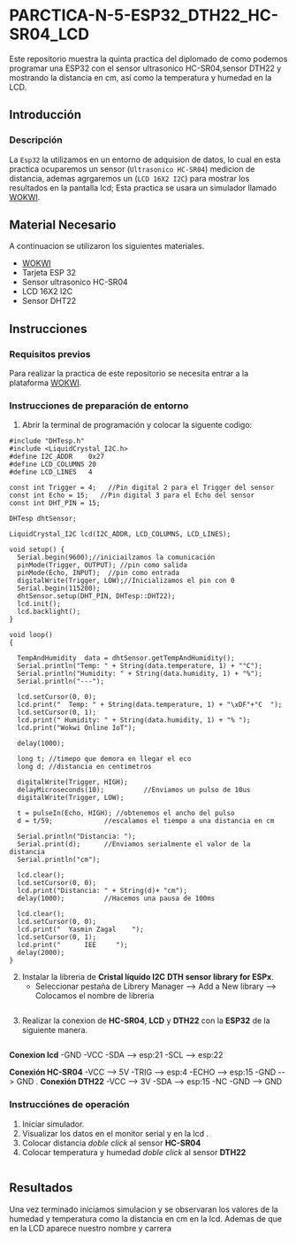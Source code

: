 # PARCTICA-N-5-ESP32_DTH22_HC-SR04_LCD

Este repositorio muestra la quinta practica del diplomado de como podemos programar una ESP32 con el sensor ultrasonico HC-SR04,sensor DTH22  y mostrando la distancia en cm, así como la temperatura y humedad en la LCD.

## Introducción

### Descripción

La ```Esp32``` la utilizamos en un entorno de adquision de datos, lo cual en esta practica ocuparemos un sensor (```Ultrasonico HC-SR04```)  medicion de distancia, ademas agrgaremos un (```LCD 16X2 I2C```) para mostrar los resultados en la pantalla lcd; Esta practica se usara un simulador llamado [WOKWI](https://wokwi.com/).


## Material Necesario

A continuacion se utilizaron los siguientes materiales.

- [WOKWI](https://https://wokwi.com/)
- Tarjeta ESP 32
- Sensor ultrasonico HC-SR04
- LCD 16X2 I2C
- Sensor DHT22



## Instrucciones

### Requisitos previos

Para realizar la practica de este repositorio se necesita entrar a la plataforma [WOKWI](https://https://wokwi.com/).


### Instrucciones de preparación de entorno 

1. Abrir la terminal de programación y colocar la siguente codigo:

```
#include "DHTesp.h"
#include <LiquidCrystal_I2C.h>
#define I2C_ADDR    0x27
#define LCD_COLUMNS 20
#define LCD_LINES   4

const int Trigger = 4;   //Pin digital 2 para el Trigger del sensor
const int Echo = 15;   //Pin digital 3 para el Echo del sensor
const int DHT_PIN = 15;

DHTesp dhtSensor;

LiquidCrystal_I2C lcd(I2C_ADDR, LCD_COLUMNS, LCD_LINES);

void setup() {
  Serial.begin(9600);//iniciailzamos la comunicación
  pinMode(Trigger, OUTPUT); //pin como salida
  pinMode(Echo, INPUT);  //pin como entrada
  digitalWrite(Trigger, LOW);//Inicializamos el pin con 0
  Serial.begin(115200);
  dhtSensor.setup(DHT_PIN, DHTesp::DHT22);
  lcd.init();
  lcd.backlight();
}

void loop()
{

  TempAndHumidity  data = dhtSensor.getTempAndHumidity();
  Serial.println("Temp: " + String(data.temperature, 1) + "°C");
  Serial.println("Humidity: " + String(data.humidity, 1) + "%");
  Serial.println("---");
  
  lcd.setCursor(0, 0);
  lcd.print("  Temp: " + String(data.temperature, 1) + "\xDF"+"C  ");
  lcd.setCursor(0, 1);
  lcd.print(" Humidity: " + String(data.humidity, 1) + "% ");
  lcd.print("Wokwi Online IoT");

  delay(1000);

  long t; //timepo que demora en llegar el eco
  long d; //distancia en centimetros

  digitalWrite(Trigger, HIGH);
  delayMicroseconds(10);          //Enviamos un pulso de 10us
  digitalWrite(Trigger, LOW);
  
  t = pulseIn(Echo, HIGH); //obtenemos el ancho del pulso
  d = t/59;             //escalamos el tiempo a una distancia en cm
  
  Serial.println("Distancia: ");
  Serial.print(d);      //Enviamos serialmente el valor de la distancia
  Serial.println("cm");

  lcd.clear();
  lcd.setCursor(0, 0);
  lcd.print("Distancia: " + String(d)+ "cm");
  delay(1000);          //Hacemos una pausa de 100ms

  lcd.clear();
  lcd.setCursor(0, 0);
  lcd.print("  Yasmin Zagal    ");
  lcd.setCursor(0, 1);
  lcd.print("      IEE     ");
  delay(2000);
}
```


2. Instalar la libreria de **Cristal líquido I2C** **DTH sensor library for ESPx**. 
   - Seleccionar pestaña de Librery Manager --> Add a New library --> Colocamos el nombre de libreria 

![]()


3. Realizar la conexion de **HC-SR04**, **LCD** y **DTH22** con la **ESP32** de la siguiente manera.

![]()

  **Conexion lcd**
  -GND
  -VCC
  -SDA --> esp:21
  -SCL --> esp:22

  **Conexión HC-SR04**
  -VCC --> 5V
  -TRIG --> esp:4
  -ECHO --> esp:15
  -GND  --> GND
. **Conexión DTH22**
  -VCC --> 3V
  -SDA --> esp:15
  -NC 
  -GND  --> GND

### Instrucciónes de operación

1. Iniciar simulador.
2. Visualizar los datos en el monitor serial y en la lcd .
3. Colocar distancia *doble click* al sensor **HC-SR04**
4. Colocar temperatura y humedad *doble click* al sensor **DTH22**

![]()
  
## Resultados

Una vez terminado iniciamos simulacion y se observaran los valores de la humedad y temperatura como la distancia en cm en la lcd.
Ademas de que en la LCD aparece nuestro nombre y carrera 

![]()
![]()
